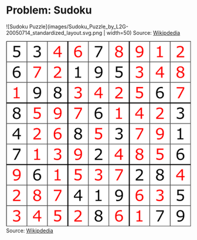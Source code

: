 # Problem: Sudoku

![Sudoku Puzzle](images/Sudoku_Puzzle_by_L2G-20050714_standardized_layout.svg.png | width=50)
Source: [Wikipdedia](https://en.wikipedia.org/wiki/Sudoku)


![Sudoku Puzzle](images/Sudoku_Puzzle_by_L2G-20050714_solution_standardized_layout.svg.png)
Source: [Wikipdedia](https://en.wikipedia.org/wiki/Sudoku)